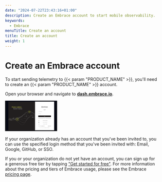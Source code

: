 ```yaml
---
date: "2024-07-22T23:43:16+01:00"
description: Create an Embrace account to start mobile observability.
keywords:
  - Embrace
menuTitle: Create an account
title: Create an account
weight: 1
---
```


# Create an Embrace account

To start sending telemetry to {{< param "PRODUCT_NAME" >}}, you'll need to create an {{< param "PRODUCT_NAME" >}} account.

Open your browser and navigate to [**dash.embrace.io**](https://dash.embrace.io).

 <img src="./../../assets//embrace-login-page.png" alt="Embrace login page" height="100px">

If your organization already has an account that you've been invited to, you can use the specified login method that you've been invited with: Email, Google, GitHub, or SSO.

If you or your organization do not yet have an account, you can sign up for a generous free tier by tapping ["Get started for free"](https://dash.embrace.io/signup). For more information about the pricing and tiers of Embrace usage, please see the Embrace [pricing page](https://embrace.io/pricing/).